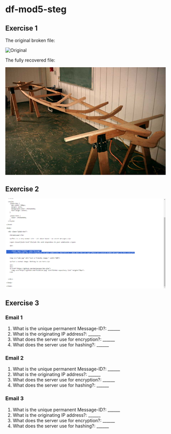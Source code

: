 # df-mod5-steg

## Exercise 1

The original broken file:

![Original](Recover1.jpg)

The fully recovered file:

![Fixed](Fixed1.jpg)

## Exercise 2

![Fixed](hidden-message.png)

## Exercise 3

### Email 1

1. What is the unique permanent Message-ID?: ______
2. What is the originating IP address?: ______
3. What does the server use for encryption?: ______
4. What does the server use for hashing?: ______

### Email 2

1. What is the unique permanent Message-ID?: ______
2. What is the originating IP address?: ______
3. What does the server use for encryption?: ______
4. What does the server use for hashing?: ______

### Email 3

1. What is the unique permanent Message-ID?: ______
2. What is the originating IP address?: ______
3. What does the server use for encryption?: ______
4. What does the server use for hashing?: ______



